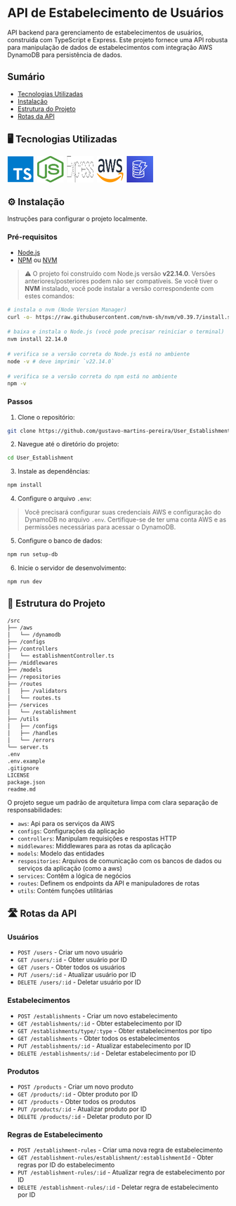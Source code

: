 # API de Estabelecimento de Usuários

API backend para gerenciamento de estabelecimentos de usuários, construída com TypeScript e Express. Este projeto fornece uma API robusta para manipulação de dados de estabelecimentos com integração AWS DynamoDB para persistência de dados.

## Sumário

- [Tecnologias Utilizadas](#-tecnologias-utilizadas)
- [Instalação](#-instalação)
- [Estrutura do Projeto](#-estrutura-do-projeto)
- [Rotas da API](#-rotas-da-api)

## 🖥️ Tecnologias Utilizadas

<img alt="TypeScript Logo" height="60" width="60" src="./readme/typescript.svg" />&nbsp;
<img alt="Nodejs Logo" height="60" width="60" src="./readme/nodejs.svg" />&nbsp;
<img alt="Express Logo" height="60" width="60" src="./readme/express.svg" />&nbsp;
<img alt="AWS Logo" height="60" width="60" src="./readme/aws.svg" />&nbsp;
<img alt="DynamoDB Logo" height="60" width="60" src="./readme/dynamodb.svg" />&nbsp;

## ⚙️ Instalação

Instruções para configurar o projeto localmente.

### Pré-requisitos

- [Node.js](https://nodejs.org/)
- [NPM](https://www.npmjs.com/) ou [NVM](https://github.com/nvm-sh/nvm)

> ⚠️ O projeto foi construído com Node.js versão **v22.14.0**. Versões anteriores/posteriores podem não ser compatíveis. Se você tiver o **NVM** instalado, você pode instalar a versão correspondente com estes comandos:
```bash
# instala o nvm (Node Version Manager)
curl -o- https://raw.githubusercontent.com/nvm-sh/nvm/v0.39.7/install.sh | bash

# baixa e instala o Node.js (você pode precisar reiniciar o terminal)
nvm install 22.14.0

# verifica se a versão correta do Node.js está no ambiente
node -v # deve imprimir `v22.14.0`

# verifica se a versão correta do npm está no ambiente
npm -v
```

### Passos

1. Clone o repositório:
```sh
git clone https://github.com/gustavo-martins-pereira/User_Establishment.git
```

2. Navegue até o diretório do projeto:
```sh
cd User_Establishment
```

3. Instale as dependências:
```sh
npm install
```

4. Configure o arquivo `.env`:
> Você precisará configurar suas credenciais AWS e configuração do DynamoDB no arquivo `.env`. Certifique-se de ter uma conta AWS e as permissões necessárias para acessar o DynamoDB.

5. Configure o banco de dados:
```bash
npm run setup-db
```

6. Inicie o servidor de desenvolvimento:
```bash
npm run dev
```

## 📁 Estrutura do Projeto

```
/src
├── /aws
│   └── /dynamodb
├── /configs
├── /controllers
│   └── establishmentController.ts
├── /middlewares
├── /models
├── /repositories
├── /routes
│   ├── /validators
│   └── routes.ts
├── /services
│   └── /establishment
├── /utils
│   ├── /configs
│   ├── /handles
│   └── /errors
└── server.ts
.env
.env.example
.gitignore
LICENSE
package.json
readme.md
```

O projeto segue um padrão de arquitetura limpa com clara separação de responsabilidades:
- `aws`: Api para os serviços da AWS
- `configs`: Configurações da aplicação
- `controllers`: Manipulam requisições e respostas HTTP
- `middlewares`: Middlewares para as rotas da aplicação
- `models`: Modelo das entidades
- `respositories`: Arquivos de comunicação com os bancos de dados ou serviços da aplicação (como a aws)
- `services`: Contêm a lógica de negócios
- `routes`: Definem os endpoints da API e manipuladores de rotas
- `utils`: Contém funções utilitárias

## 🛣️ Rotas da API

### Usuários
- `POST /users` - Criar um novo usuário
- `GET /users/:id` - Obter usuário por ID
- `GET /users` - Obter todos os usuários
- `PUT /users/:id` - Atualizar usuário por ID
- `DELETE /users/:id` - Deletar usuário por ID

### Estabelecimentos
- `POST /establishments` - Criar um novo estabelecimento
- `GET /establishments/:id` - Obter estabelecimento por ID
- `GET /establishments/type/:type` - Obter estabelecimentos por tipo
- `GET /establishments` - Obter todos os estabelecimentos
- `PUT /establishments/:id` - Atualizar estabelecimento por ID
- `DELETE /establishments/:id` - Deletar estabelecimento por ID

### Produtos
- `POST /products` - Criar um novo produto
- `GET /products/:id` - Obter produto por ID
- `GET /products` - Obter todos os produtos
- `PUT /products/:id` - Atualizar produto por ID
- `DELETE /products/:id` - Deletar produto por ID

### Regras de Estabelecimento
- `POST /establishment-rules` - Criar uma nova regra de estabelecimento
- `GET /establishment-rules/establishment/:establishmentId` - Obter regras por ID do estabelecimento
- `PUT /establishment-rules/:id` - Atualizar regra de estabelecimento por ID
- `DELETE /establishment-rules/:id` - Deletar regra de estabelecimento por ID
